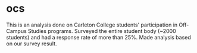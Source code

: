 # ocs

This is an analysis done on Carleton College students' participation in Off-Campus Studies programs. Surveyed the entire student body (~2000 students) and had a response rate of more than 25%. Made analysis based on our survey result. 

